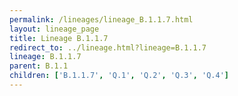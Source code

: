 ```yaml
---
permalink: /lineages/lineage_B.1.1.7.html
layout: lineage_page
title: Lineage B.1.1.7
redirect_to: ../lineage.html?lineage=B.1.1.7
lineage: B.1.1.7
parent: B.1.1
children: ['B.1.1.7', 'Q.1', 'Q.2', 'Q.3', 'Q.4']
---
```

